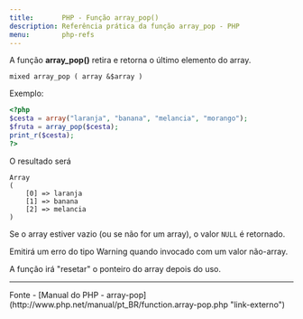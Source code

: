 ```yaml
---
title:       PHP - Função array_pop()
description: Referência prática da função array_pop - PHP
menu:        php-refs
---
```



A função __array_pop()__ retira e retorna o último elemento do array.

    mixed array_pop ( array &$array )


Exemplo:

```php
<?php
$cesta = array("laranja", "banana", "melancia", "morango");
$fruta = array_pop($cesta);
print_r($cesta);
?>
```

O resultado será

    Array
    (
        [0] => laranja
        [1] => banana
        [2] => melancia
    )

Se o array estiver vazio (ou se não for um array), o valor `NULL` é retornado.

Emitirá um erro do tipo Warning quando invocado com um valor não-array.

A função irá "resetar" o ponteiro do array depois do uso.


<hr>
Fonte
- [Manual do PHP - array-pop](http://www.php.net/manual/pt_BR/function.array-pop.php "link-externo")

